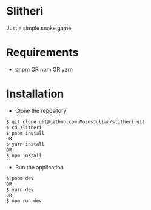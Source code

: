 # Slitheri
Just a simple snake game

# Requirements
- pnpm OR npm OR yarn

# Installation
- Clone the repository
```bash
$ git clone git@github.com:MosesJulian/slitheri.git
$ cd slitheri
$ pnpm install
OR
$ yarn install
OR
$ npm install
```
- Run the application
```bash
$ pnpm dev
OR
$ yarn dev
OR
$ npm run dev
```